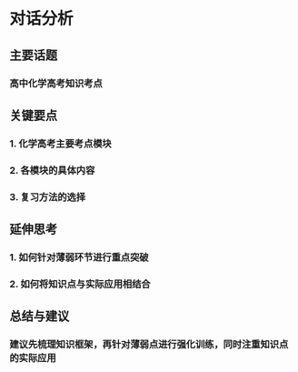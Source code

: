 # 对话分析
## 主要话题
### 高中化学高考知识考点
## 关键要点
### 1. 化学高考主要考点模块
### 2. 各模块的具体内容
### 3. 复习方法的选择
## 延伸思考
### 1. 如何针对薄弱环节进行重点突破
### 2. 如何将知识点与实际应用相结合
## 总结与建议
### 建议先梳理知识框架，再针对薄弱点进行强化训练，同时注重知识点的实际应用